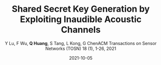---
title: "Shared Secret Key Generation by Exploiting Inaudible Acoustic Channels"
collection: publications
permalink: "/publication/2021-10-05"
excerpt: "To build a secure wireless networking system, it is essential that the cryptographic key is known only to the two (or more) communicating parties. Existing key extraction schemes put the devices into physical proximity and utilize the common inherent randomness between the devices to agree on a secret key, but they often rely on specialized hardware (e.g., the specific wireless NIC model) and have low bit rates. In this article, we seek a key extraction approach that only leverages off-the-shelf mobile devices, while achieving significantly higher key generation efficiency. The core idea of our approach is to exploit the fast varying inaudible acoustic channel as the common random source for key generation and wireless parallel communication for exchanging reconciliation information to improve the key generation rate. We have carefully studied and validated the feasibility of our approach through both theoretical …"
date: "2021-10-05"
venue: "ACM Transactions on Sensor Networks (TOSN) 18 (1), 1-26, 2021"
paperurl: "https://huangqy7.github.io/Paper/TOSN_Shared_Secret_Key_Generation.pdf"
author: "Y Lu, F Wu, <strong>Q Huang</strong>, S Tang, L Kong, G ChenACM Transactions on Sensor Networks (TOSN) 18 (1), 1-26, 2021"
poster:
remark:
---